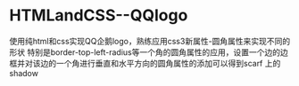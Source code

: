 # HTMLandCSS--QQlogo
使用纯html和css实现QQ企鹅logo，熟练应用css3新属性-圆角属性来实现不同的形状
特别是border-top-left-radius等一个角的圆角属性的应用，设置一个边的边框并对该边的一个角进行垂直和水平方向的圆角属性的添加可以得到scarf
上的shadow

